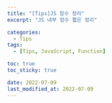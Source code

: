 ```yaml
---
title: "[Tips]JS 함수 정리"
excerpt: "JS 내부 함수 짧은 정리"

categories:
  - Tips
tags:
  - [Tips, JavaScript, Function]

toc: true
toc_sticky: true

date: 2022-07-09
last_modified_at: 2022-07-09
---
```

